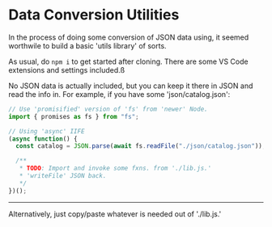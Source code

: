 # Data Conversion Utilities

In the process of doing some conversion of JSON data using, it seemed worthwile to build a basic 'utils library' of sorts.

As usual, do `npm i` to get started after cloning. There are some VS Code extensions and settings included.ß

No JSON data is actually included, but you can keep it there in JSON and read the info in. For example, if you have some 'json/catalog.json':

```js
// Use 'promisified' version of 'fs' from 'newer' Node.
import { promises as fs } from "fs";

// Using 'async' IIFE
(async function() {
  const catalog = JSON.parse(await fs.readFile("./json/catalog.json"));

  /**
   * TODO: Import and invoke some fxns. from './lib.js.'
   * 'writeFile' JSON back.
   */
})();
```

---

Alternatively, just copy/paste whatever is needed out of './lib.js.'
